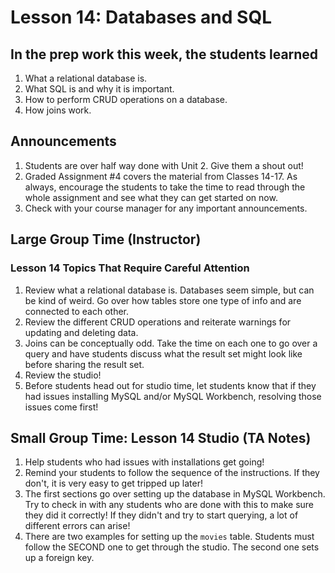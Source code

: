 # Lesson 14: Databases and SQL

## In the prep work this week, the students learned

1. What a relational database is.
1. What SQL is and why it is important.
1. How to perform CRUD operations on a database.
1. How joins work.

## Announcements

1. Students are over half way done with Unit 2. Give them a shout out!
1. Graded Assignment #4 covers the material from Classes 14-17. As always, encourage the students to take the time to read through the whole assignment and see what they can get started on now.
1. Check with your course manager for any important announcements.

## Large Group Time (Instructor)

### Lesson 14 Topics That Require Careful Attention

1. Review what a relational database is. Databases seem simple, but can be kind of weird. Go over how tables store one type of info and are connected to each other.
1. Review the different CRUD operations and reiterate warnings for updating and deleting data.
1. Joins can be conceptually odd. Take the time on each one to go over a query and have students discuss what the result set might look like before sharing the result set.
1. Review the studio!
1. Before students head out for studio time, let students know that if they had issues installing MySQL and/or MySQL Workbench, resolving those issues come first!

## Small Group Time: Lesson 14 Studio (TA Notes)

1. Help students who had issues with installations get going!
1. Remind your students to follow the sequence of the instructions. If they don't, it is very easy to get tripped up later!
1. The first sections go over setting up the database in MySQL Workbench. Try to check in with any students who are done with this to make sure they did it correctly! If they didn't and try to start querying, a lot of different errors can arise!
1. There are two examples for setting up the ``movies`` table. Students must follow the SECOND one to get through the studio. The second one sets up a foreign key.
